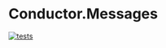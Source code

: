 # Conductor.Messages

[![tests](https://github.com/Crowbar90/conductor-messages/actions/workflows/tests.yaml/badge.svg?branch=main&event=push)](https://github.com/Crowbar90/conductor-messages/actions/workflows/tests.yaml)

